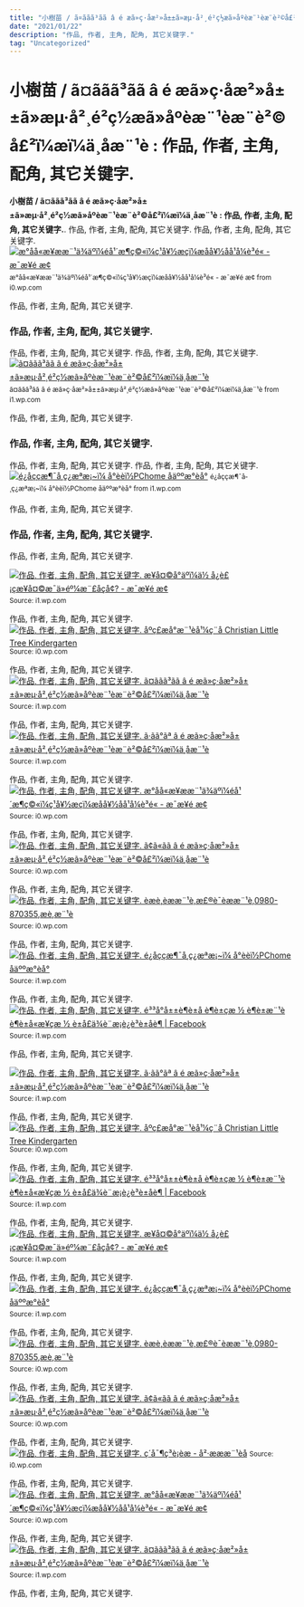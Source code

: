 ```yaml
---
title: "小樹苗 / ã¤ããã³ãã­ â é æã»ç·åæ²»å±±ã»æµ·å²¸é²ç½æã»åºèæ¨¹èæ¨è²©å£²ï¼æï¼ä¸åæ¨¹è : 作品, 作者, 主角, 配角, 其它关键字."
date: "2021/01/22"
description: "作品, 作者, 主角, 配角, 其它关键字."
tag: "Uncategorized"
---
```


# 小樹苗 / ã¤ããã³ãã­ â é æã»ç·åæ²»å±±ã»æµ·å²¸é²ç½æã»åºèæ¨¹èæ¨è²©å£²ï¼æï¼ä¸åæ¨¹è : 作品, 作者, 主角, 配角, 其它关键字.
**小樹苗 / ã¤ããã³ãã­ â é æã»ç·åæ²»å±±ã»æµ·å²¸é²ç½æã»åºèæ¨¹èæ¨è²©å£²ï¼æï¼ä¸åæ¨¹è : 作品, 作者, 主角, 配角, 其它关键字.**. 作品, 作者, 主角, 配角, 其它关键字.
作品, 作者, 主角, 配角, 其它关键字.
[![æ°åå«æ¥ææ¨¹ä¾äºï¼éå¹´æ¶ç©«ï¼ç¹å¥½æçï¼æå­å¥½åå¹å¼è³é« - æ¯æ¥é ­æ¢](https://i0.wp.com/i2.kknews.cc/SIG=1ej2993/ctp-vzntr/1534730145212q625s0nq09.jpg "æ°åå«æ¥ææ¨¹ä¾äºï¼éå¹´æ¶ç©«ï¼ç¹å¥½æçï¼æå­å¥½åå¹å¼è³é« - æ¯æ¥é ­æ¢")](https://i0.wp.com/i2.kknews.cc/SIG=1ej2993/ctp-vzntr/1534730145212q625s0nq09.jpg)
<small>æ°åå«æ¥ææ¨¹ä¾äºï¼éå¹´æ¶ç©«ï¼ç¹å¥½æçï¼æå­å¥½åå¹å¼è³é« - æ¯æ¥é ­æ¢ from i0.wp.com</small>

作品, 作者, 主角, 配角, 其它关键字.

### 作品, 作者, 主角, 配角, 其它关键字.
作品, 作者, 主角, 配角, 其它关键字.
作品, 作者, 主角, 配角, 其它关键字.
[![ã¤ããã³ãã­ â é æã»ç·åæ²»å±±ã»æµ·å²¸é²ç½æã»åºèæ¨¹èæ¨è²©å£²ï¼æï¼ä¸åæ¨¹è](https://i1.wp.com/ueharajubyo.com/cms/wp-content/uploads/slider48/yamahannoki003.jpeg "ã¤ããã³ãã­ â é æã»ç·åæ²»å±±ã»æµ·å²¸é²ç½æã»åºèæ¨¹èæ¨è²©å£²ï¼æï¼ä¸åæ¨¹è")](https://i1.wp.com/ueharajubyo.com/cms/wp-content/uploads/slider48/yamahannoki003.jpeg)
<small>ã¤ããã³ãã­ â é æã»ç·åæ²»å±±ã»æµ·å²¸é²ç½æã»åºèæ¨¹èæ¨è²©å£²ï¼æï¼ä¸åæ¨¹è from i1.wp.com</small>

作品, 作者, 主角, 配角, 其它关键字.

### 作品, 作者, 主角, 配角, 其它关键字.
作品, 作者, 主角, 配角, 其它关键字.
作品, 作者, 主角, 配角, 其它关键字.
[![é¿åççæ¶¯å­¸ç¿æªæ¡~ï¼ å°èèï½PChome åäººæ°èå°](https://i1.wp.com/link.photo.pchome.com.tw/s08/sunnychen1997/8/130605069256/ "é¿åççæ¶¯å­¸ç¿æªæ¡~ï¼ å°èèï½PChome åäººæ°èå°")](https://i1.wp.com/link.photo.pchome.com.tw/s08/sunnychen1997/8/130605069256/)
<small>é¿åççæ¶¯å­¸ç¿æªæ¡~ï¼ å°èèï½PChome åäººæ°èå° from i1.wp.com</small>

作品, 作者, 主角, 配角, 其它关键字.

### 作品, 作者, 主角, 配角, 其它关键字.
作品, 作者, 主角, 配角, 其它关键字.


[![作品, 作者, 主角, 配角, 其它关键字. æ¥å¤©å°äºï¼ä½ å¿è£¡çæ¥å¤©æ¯ä»éº¼æ¨£å­çå¢? - æ¯æ¥é ­æ¢](https://i0.wp.com/tse1.mm.bing.net/th?id=OIP.L3MlKKLyd6-63AsU5YegKQHaFj&amp;pid=15.1 "æ¥å¤©å°äºï¼ä½ å¿è£¡çæ¥å¤©æ¯ä»éº¼æ¨£å­çå¢? - æ¯æ¥é ­æ¢")](https://i1.wp.com/i2.kknews.cc/SIG=3e1mcbu/61710005o8r2q1n382sn.jpg)
<small>Source: i1.wp.com</small>

作品, 作者, 主角, 配角, 其它关键字.
[![作品, 作者, 主角, 配角, 其它关键字. åºç£æå°æ¨¹èå¹¼ç¨å Christian Little Tree Kindergarten](https://i0.wp.com/tse4.mm.bing.net/th?id=OIP.u8ghgq2D6jrdLScrou_yZwAAAA&amp;pid=15.1 "åºç£æå°æ¨¹èå¹¼ç¨å Christian Little Tree Kindergarten")](https://i0.wp.com/www.schooland.hk/img/kg/cltk.png)
<small>Source: i0.wp.com</small>

作品, 作者, 主角, 配角, 其它关键字.
[![作品, 作者, 主角, 配角, 其它关键字. ã¤ããã³ãã­ â é æã»ç·åæ²»å±±ã»æµ·å²¸é²ç½æã»åºèæ¨¹èæ¨è²©å£²ï¼æï¼ä¸åæ¨¹è](https://i1.wp.com/tse4.mm.bing.net/th?id=OIP.cI6CDRB_E3jt6DZo2J2O9gHaJ4&amp;pid=15.1 "ã¤ããã³ãã­ â é æã»ç·åæ²»å±±ã»æµ·å²¸é²ç½æã»åºèæ¨¹èæ¨è²©å£²ï¼æï¼ä¸åæ¨¹è")](https://i1.wp.com/ueharajubyo.com/cms/wp-content/uploads/slider48/yamahannoki003.jpeg)
<small>Source: i1.wp.com</small>

作品, 作者, 主角, 配角, 其它关键字.
[![作品, 作者, 主角, 配角, 其它关键字. ã·ãã°ãª â é æã»ç·åæ²»å±±ã»æµ·å²¸é²ç½æã»åºèæ¨¹èæ¨è²©å£²ï¼æï¼ä¸åæ¨¹è](https://i0.wp.com/tse1.mm.bing.net/th?id=OIP.-gQcpgOB_b8sp1HFIVIIVAHaJ4&amp;pid=15.1 "ã·ãã°ãª â é æã»ç·åæ²»å±±ã»æµ·å²¸é²ç½æã»åºèæ¨¹èæ¨è²©å£²ï¼æï¼ä¸åæ¨¹è")](https://i1.wp.com/ueharajubyo.com/cms/wp-content/uploads/slider13/shibaguri02.jpeg)
<small>Source: i1.wp.com</small>

作品, 作者, 主角, 配角, 其它关键字.
[![作品, 作者, 主角, 配角, 其它关键字. æ°åå«æ¥ææ¨¹ä¾äºï¼éå¹´æ¶ç©«ï¼ç¹å¥½æçï¼æå­å¥½åå¹å¼è³é« - æ¯æ¥é ­æ¢](https://i0.wp.com/tse1.mm.bing.net/th?id=OIP.KNgdIndsgzjIGxQyna6OkgHaHa&amp;pid=15.1 "æ°åå«æ¥ææ¨¹ä¾äºï¼éå¹´æ¶ç©«ï¼ç¹å¥½æçï¼æå­å¥½åå¹å¼è³é« - æ¯æ¥é ­æ¢")](https://i0.wp.com/i2.kknews.cc/SIG=1ej2993/ctp-vzntr/1534730145212q625s0nq09.jpg)
<small>Source: i0.wp.com</small>

作品, 作者, 主角, 配角, 其它关键字.
[![作品, 作者, 主角, 配角, 其它关键字. ã¢ã«ãã â é æã»ç·åæ²»å±±ã»æµ·å²¸é²ç½æã»åºèæ¨¹èæ¨è²©å£²ï¼æï¼ä¸åæ¨¹è](https://i0.wp.com/tse2.mm.bing.net/th?id=OIP.Gh2cWz_aGssTExu3sz4kBQHaJ4&amp;pid=15.1 "ã¢ã«ãã â é æã»ç·åæ²»å±±ã»æµ·å²¸é²ç½æã»åºèæ¨¹èæ¨è²©å£²ï¼æï¼ä¸åæ¨¹è")](https://i0.wp.com/ueharajubyo.com/cms/wp-content/uploads/slider5/akamatsu04.jpeg)
<small>Source: i0.wp.com</small>

作品, 作者, 主角, 配角, 其它关键字.
[![作品, 作者, 主角, 配角, 其它关键字. èæè,èææ¨¹è,æ£®è¯èææ¨¹è,0980-870355,æè,æ¨¹è](https://i0.wp.com/tse3.mm.bing.net/th?id=OIP.oeUNqIT2wWc-TK_-_ndaeAHaI1&amp;pid=15.1 "èæè,èææ¨¹è,æ£®è¯èææ¨¹è,0980-870355,æè,æ¨¹è")](https://i0.wp.com/www.lk168.url.tw/FRUIT168/Mango/IrwinMango_hug1.jpg)
<small>Source: i0.wp.com</small>

作品, 作者, 主角, 配角, 其它关键字.
[![作品, 作者, 主角, 配角, 其它关键字. é¿åççæ¶¯å­¸ç¿æªæ¡~ï¼ å°èèï½PChome åäººæ°èå°](https://i0.wp.com/tse2.mm.bing.net/th?id=OIP.kU4RoFlKNSNMz04QBZgxuQHaJ4&amp;pid=15.1 "é¿åççæ¶¯å­¸ç¿æªæ¡~ï¼ å°èèï½PChome åäººæ°èå°")](https://i1.wp.com/link.photo.pchome.com.tw/s08/sunnychen1997/8/130605069256/)
<small>Source: i1.wp.com</small>

作品, 作者, 主角, 配角, 其它关键字.
[![作品, 作者, 主角, 配角, 其它关键字. é³³å°å±±è¶è±å è¶è±çæ ½ è¶è±æ¨¹è è¶è±å«æ¥çæ ½ è±å­£ä¾è¨æ­¡è¿è³è±åè¶ | Facebook](https://i1.wp.com/tse4.mm.bing.net/th?id=OIP.lBhjCLh0y_KHsO84YdxRpwHaJ4&amp;pid=15.1 "é³³å°å±±è¶è±å è¶è±çæ ½ è¶è±æ¨¹è è¶è±å«æ¥çæ ½ è±å­£ä¾è¨æ­¡è¿è³è±åè¶ | Facebook")](https://i1.wp.com/lookaside.fbsbx.com/lookaside/crawler/media/?media_id=3239846082707696)
<small>Source: i1.wp.com</small>

作品, 作者, 主角, 配角, 其它关键字.

[![作品, 作者, 主角, 配角, 其它关键字. ã·ãã°ãª â é æã»ç·åæ²»å±±ã»æµ·å²¸é²ç½æã»åºèæ¨¹èæ¨è²©å£²ï¼æï¼ä¸åæ¨¹è](https://i0.wp.com/tse1.mm.bing.net/th?id=OIP.-gQcpgOB_b8sp1HFIVIIVAHaJ4&amp;pid=15.1 "ã·ãã°ãª â é æã»ç·åæ²»å±±ã»æµ·å²¸é²ç½æã»åºèæ¨¹èæ¨è²©å£²ï¼æï¼ä¸åæ¨¹è")](https://i1.wp.com/ueharajubyo.com/cms/wp-content/uploads/slider13/shibaguri02.jpeg)
<small>Source: i1.wp.com</small>

作品, 作者, 主角, 配角, 其它关键字.
[![作品, 作者, 主角, 配角, 其它关键字. åºç£æå°æ¨¹èå¹¼ç¨å Christian Little Tree Kindergarten](https://i0.wp.com/tse4.mm.bing.net/th?id=OIP.u8ghgq2D6jrdLScrou_yZwAAAA&amp;pid=15.1 "åºç£æå°æ¨¹èå¹¼ç¨å Christian Little Tree Kindergarten")](https://i0.wp.com/www.schooland.hk/img/kg/cltk.png)
<small>Source: i0.wp.com</small>

作品, 作者, 主角, 配角, 其它关键字.
[![作品, 作者, 主角, 配角, 其它关键字. é³³å°å±±è¶è±å è¶è±çæ ½ è¶è±æ¨¹è è¶è±å«æ¥çæ ½ è±å­£ä¾è¨æ­¡è¿è³è±åè¶ | Facebook](https://i1.wp.com/tse4.mm.bing.net/th?id=OIP.lBhjCLh0y_KHsO84YdxRpwHaJ4&amp;pid=15.1 "é³³å°å±±è¶è±å è¶è±çæ ½ è¶è±æ¨¹è è¶è±å«æ¥çæ ½ è±å­£ä¾è¨æ­¡è¿è³è±åè¶ | Facebook")](https://i1.wp.com/lookaside.fbsbx.com/lookaside/crawler/media/?media_id=3239846082707696)
<small>Source: i1.wp.com</small>

作品, 作者, 主角, 配角, 其它关键字.
[![作品, 作者, 主角, 配角, 其它关键字. æ¥å¤©å°äºï¼ä½ å¿è£¡çæ¥å¤©æ¯ä»éº¼æ¨£å­çå¢? - æ¯æ¥é ­æ¢](https://i0.wp.com/tse1.mm.bing.net/th?id=OIP.L3MlKKLyd6-63AsU5YegKQHaFj&amp;pid=15.1 "æ¥å¤©å°äºï¼ä½ å¿è£¡çæ¥å¤©æ¯ä»éº¼æ¨£å­çå¢? - æ¯æ¥é ­æ¢")](https://i1.wp.com/i2.kknews.cc/SIG=3e1mcbu/61710005o8r2q1n382sn.jpg)
<small>Source: i1.wp.com</small>

作品, 作者, 主角, 配角, 其它关键字.
[![作品, 作者, 主角, 配角, 其它关键字. é¿åççæ¶¯å­¸ç¿æªæ¡~ï¼ å°èèï½PChome åäººæ°èå°](https://i0.wp.com/tse2.mm.bing.net/th?id=OIP.kU4RoFlKNSNMz04QBZgxuQHaJ4&amp;pid=15.1 "é¿åççæ¶¯å­¸ç¿æªæ¡~ï¼ å°èèï½PChome åäººæ°èå°")](https://i1.wp.com/link.photo.pchome.com.tw/s08/sunnychen1997/8/130605069256/)
<small>Source: i1.wp.com</small>

作品, 作者, 主角, 配角, 其它关键字.
[![作品, 作者, 主角, 配角, 其它关键字. èæè,èææ¨¹è,æ£®è¯èææ¨¹è,0980-870355,æè,æ¨¹è](https://i0.wp.com/tse3.mm.bing.net/th?id=OIP.oeUNqIT2wWc-TK_-_ndaeAHaI1&amp;pid=15.1 "èæè,èææ¨¹è,æ£®è¯èææ¨¹è,0980-870355,æè,æ¨¹è")](https://i0.wp.com/www.lk168.url.tw/FRUIT168/Mango/IrwinMango_hug1.jpg)
<small>Source: i0.wp.com</small>

作品, 作者, 主角, 配角, 其它关键字.
[![作品, 作者, 主角, 配角, 其它关键字. ã¢ã«ãã â é æã»ç·åæ²»å±±ã»æµ·å²¸é²ç½æã»åºèæ¨¹èæ¨è²©å£²ï¼æï¼ä¸åæ¨¹è](https://i0.wp.com/tse2.mm.bing.net/th?id=OIP.Gh2cWz_aGssTExu3sz4kBQHaJ4&amp;pid=15.1 "ã¢ã«ãã â é æã»ç·åæ²»å±±ã»æµ·å²¸é²ç½æã»åºèæ¨¹èæ¨è²©å£²ï¼æï¼ä¸åæ¨¹è")](https://i0.wp.com/ueharajubyo.com/cms/wp-content/uploads/slider5/akamatsu04.jpeg)
<small>Source: i0.wp.com</small>

作品, 作者, 主角, 配角, 其它关键字.
[![作品, 作者, 主角, 配角, 其它关键字. ç´å¯¶ç³è¡èæ - å²·æææ¨¹èå](https://i0.wp.com/tse1.mm.bing.net/th?id=OIP.KvKykX8VkZ0vsh0oejGQKQHaFj&amp;pid=15.1 "ç´å¯¶ç³è¡èæ - å²·æææ¨¹èå")](https://i0.wp.com/www.0911880011.com.tw/templates/cache/16209/images/522322b4e3e6e.jpg)
<small>Source: i0.wp.com</small>

作品, 作者, 主角, 配角, 其它关键字.
[![作品, 作者, 主角, 配角, 其它关键字. æ°åå«æ¥ææ¨¹ä¾äºï¼éå¹´æ¶ç©«ï¼ç¹å¥½æçï¼æå­å¥½åå¹å¼è³é« - æ¯æ¥é ­æ¢](https://i0.wp.com/tse1.mm.bing.net/th?id=OIP.KNgdIndsgzjIGxQyna6OkgHaHa&amp;pid=15.1 "æ°åå«æ¥ææ¨¹ä¾äºï¼éå¹´æ¶ç©«ï¼ç¹å¥½æçï¼æå­å¥½åå¹å¼è³é« - æ¯æ¥é ­æ¢")](https://i0.wp.com/i2.kknews.cc/SIG=1ej2993/ctp-vzntr/1534730145212q625s0nq09.jpg)
<small>Source: i0.wp.com</small>

作品, 作者, 主角, 配角, 其它关键字.
[![作品, 作者, 主角, 配角, 其它关键字. ã¤ããã³ãã­ â é æã»ç·åæ²»å±±ã»æµ·å²¸é²ç½æã»åºèæ¨¹èæ¨è²©å£²ï¼æï¼ä¸åæ¨¹è](https://i1.wp.com/tse4.mm.bing.net/th?id=OIP.cI6CDRB_E3jt6DZo2J2O9gHaJ4&amp;pid=15.1 "ã¤ããã³ãã­ â é æã»ç·åæ²»å±±ã»æµ·å²¸é²ç½æã»åºèæ¨¹èæ¨è²©å£²ï¼æï¼ä¸åæ¨¹è")](https://i1.wp.com/ueharajubyo.com/cms/wp-content/uploads/slider48/yamahannoki003.jpeg)
<small>Source: i1.wp.com</small>

作品, 作者, 主角, 配角, 其它关键字.
